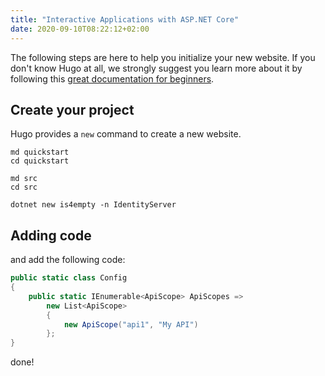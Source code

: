 ```yaml
---
title: "Interactive Applications with ASP.NET Core"
date: 2020-09-10T08:22:12+02:00
---
```


The following steps are here to help you initialize your new website. If you don't know Hugo at all, we strongly suggest you learn more about it by following this [great documentation for beginners](https://gohugo.io/overview/quickstart/).

## Create your project

Hugo provides a `new` command to create a new website.

```
md quickstart
cd quickstart

md src
cd src

dotnet new is4empty -n IdentityServer
```

## Adding code

and add the following code:

```csharp
public static class Config
{
    public static IEnumerable<ApiScope> ApiScopes =>
        new List<ApiScope>
        {
            new ApiScope("api1", "My API")
        };
}
```

done!